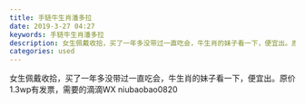 ```yaml
---
title: 手链牛生肖潘多拉
date: 2019-3-27 04:27
keywords: 手链牛生肖潘多拉
description: 女生佩戴收拾，买了一年多没带过一直吃会，牛生肖的妹子看一下，便宜出。原价1.3wp有发票，需要的滴滴WXniubaobao0820
categories: used
---
```

<td class="t_f" id="postmessage_3316263">

女生佩戴收拾，买了一年多没带过一直吃会，牛生肖的妹子看一下，便宜出。原价1.3wp有发票，需要的滴滴WX niubaobao0820</td>

